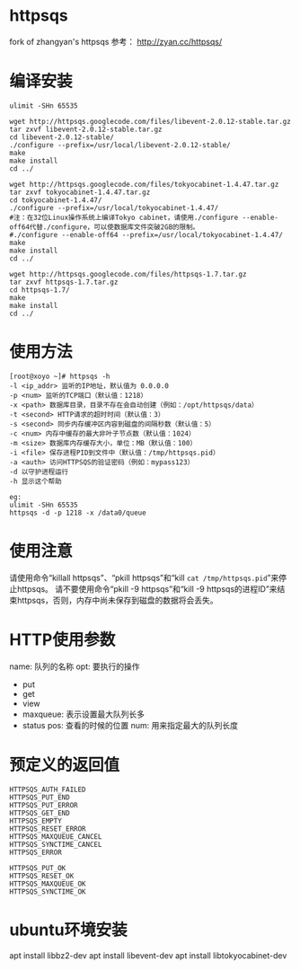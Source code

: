 # httpsqs
fork of zhangyan's httpsqs
参考： http://zyan.cc/httpsqs/

# 编译安装
```
ulimit -SHn 65535

wget http://httpsqs.googlecode.com/files/libevent-2.0.12-stable.tar.gz
tar zxvf libevent-2.0.12-stable.tar.gz
cd libevent-2.0.12-stable/
./configure --prefix=/usr/local/libevent-2.0.12-stable/
make
make install
cd ../

wget http://httpsqs.googlecode.com/files/tokyocabinet-1.4.47.tar.gz
tar zxvf tokyocabinet-1.4.47.tar.gz
cd tokyocabinet-1.4.47/
./configure --prefix=/usr/local/tokyocabinet-1.4.47/
#注：在32位Linux操作系统上编译Tokyo cabinet，请使用./configure --enable-off64代替./configure，可以使数据库文件突破2GB的限制。
#./configure --enable-off64 --prefix=/usr/local/tokyocabinet-1.4.47/
make
make install
cd ../

wget http://httpsqs.googlecode.com/files/httpsqs-1.7.tar.gz
tar zxvf httpsqs-1.7.tar.gz
cd httpsqs-1.7/
make
make install
cd ../
```
# 使用方法
```
[root@xoyo ~]# httpsqs -h
-l <ip_addr> 监听的IP地址，默认值为 0.0.0.0
-p <num> 监听的TCP端口（默认值：1218）
-x <path> 数据库目录，目录不存在会自动创建（例如：/opt/httpsqs/data）
-t <second> HTTP请求的超时时间（默认值：3）
-s <second> 同步内存缓冲区内容到磁盘的间隔秒数（默认值：5）
-c <num> 内存中缓存的最大非叶子节点数（默认值：1024）
-m <size> 数据库内存缓存大小，单位：MB（默认值：100）
-i <file> 保存进程PID到文件中（默认值：/tmp/httpsqs.pid）
-a <auth> 访问HTTPSQS的验证密码（例如：mypass123）
-d 以守护进程运行
-h 显示这个帮助

eg:
ulimit -SHn 65535
httpsqs -d -p 1218 -x /data0/queue
```

# 使用注意
请使用命令“killall httpsqs”、“pkill httpsqs”和“kill `cat /tmp/httpsqs.pid`”来停止httpsqs。
请不要使用命令“pkill -9 httpsqs”和“kill -9  httpsqs的进程ID”来结束httpsqs，否则，内存中尚未保存到磁盘的数据将会丢失。

# HTTP使用参数
name: 队列的名称
opt: 要执行的操作
* put
* get
* view
* maxqueue: 表示设置最大队列长多
* status
pos: 查看的时候的位置
num: 用来指定最大的队列长度

# 预定义的返回值
```
HTTPSQS_AUTH_FAILED
HTTPSQS_PUT_END
HTTPSQS_PUT_ERROR
HTTPSQS_GET_END
HTTPSQS_EMPTY
HTTPSQS_RESET_ERROR
HTTPSQS_MAXQUEUE_CANCEL
HTTPSQS_SYNCTIME_CANCEL
HTTPSQS_ERROR

HTTPSQS_PUT_OK
HTTPSQS_RESET_OK
HTTPSQS_MAXQUEUE_OK
HTTPSQS_SYNCTIME_OK
```

# ubuntu环境安装
apt install libbz2-dev
apt install libevent-dev
apt install libtokyocabinet-dev

